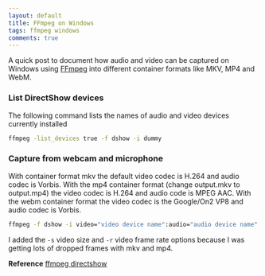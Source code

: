 ```yaml
---
layout: default
title: FFmpeg on Windows
tags: ffmpeg windows
comments: true
---
```


A quick post to document how audio and video can be captured on Windows using [FFmpeg](http://ffmpeg.zeranoe.com/builds/) into different container formats like MKV, MP4 and WebM.

### List DirectShow devices

The following command lists the names of audio and video devices currently installed

```cmd
ffmpeg -list_devices true -f dshow -i dummy
```

### Capture from webcam and microphone

With container format mkv the default video codec is H.264 and audio codec is Vorbis. With the mp4 container format (change output.mkv to output.mp4) the video codec is H.264 and audio code is MPEG AAC. With the webm container format the video codec is the Google/On2 VP8 and audio codec is Vorbis.

```cmd
ffmpeg -f dshow -i video="video device name":audio="audio device name" -r 25 -s 320x240 output.mkv
```

I added the `-s` video size and `-r` video frame rate options because I was getting lots of dropped frames with mkv and mp4.

**Reference** [ffmpeg directshow](http://betterlogic.com/roger/2011/08/ffmpeg-directshow/)
